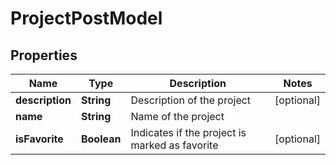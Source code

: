 

# ProjectPostModel


## Properties

| Name | Type | Description | Notes |
|------------ | ------------- | ------------- | -------------|
|**description** | **String** | Description of the project |  [optional] |
|**name** | **String** | Name of the project |  |
|**isFavorite** | **Boolean** | Indicates if the project is marked as favorite |  [optional] |



